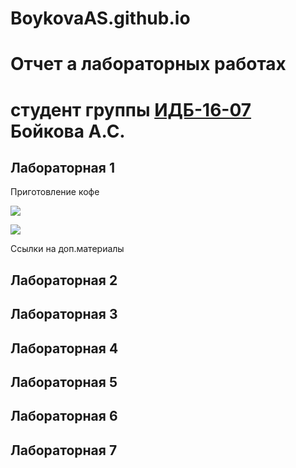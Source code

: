 # BoykovaAS.github.io
# Отчет а лабораторных работах
# студент группы [ИДБ-16-07](https://github.com/stankin/design-2018/wiki/list-idb-15-xx) Бойкова А.С.

## Лабораторная 1

Приготовление кофе

![](http://www.plantuml.com/plantuml/png/RP3DIWCn58NNpLDSkbBm8Mfz2DTXPh13quaaKro8q5OHD_xeIjouT3keGQrq-Whdlf6dp4A5RYwvNxwRasGGQnlgwSIPE2whOnliH39dOvHJqnlQR7mK_BJA3xppGGv7PLsOtdu8_gGZGqU5eWzv4VwYCzETqiSz6ftXK-UwGDCN6-K_Of3WJgz9MgnP4_dSu8NI5POKM5gzG18yRyRmndP1-HNVI5YHf5zd1q_T2b_SQadmWSGvDe87adSqUu97h3RvEjDpBFMIjxaLhD6oR0_Hcrs-QbJcXMHbo5nX1aMLy-T-0000)

![](http://www.plantuml.com/plantuml/png/fO_FIiD04CRFtQSOUj93mGSGQUeva9ld9LdRq4rMPZTui49RlGhw0efl4Fy4IiNu2hDlvAIRIkyU4ePlVljztuoja-YgGWixpyihYR80cJg3S2C64vdEfsYgCZitcgMBMUwK64I8vZee4yq8WmOpXOVIxO5VPLKghVgterQN3fm1pASp1rcEAdMvAKNecvo0j32aLshzsY_z7NtIDsreE-o1k0UUwOtQ7cZfdUeTrkon951FLFibRVpAhwd-imYxH__0kvP--DymiHgA_OrH85wwj_JHLTbbV54JKe2sBDvtSGcCHd0K7Gl-kZ4MVCBfWgT4n2miphYo6Aiogmhz2m00)

Ссылки на доп.материалы

## Лабораторная 2

## Лабораторная 3

## Лабораторная 4

## Лабораторная 5

## Лабораторная 6

## Лабораторная 7
